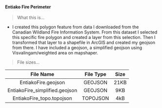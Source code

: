 #### Entiako Fire Perimeter



> What this is...

* I created this polygon feature from data I downloaded from the Canadian Wildland Fire Information System. From this dataset I selected this specific fire polygon and created a layer from this selection. Then I transformed that layer to a shapefile in ArcGIS and created my geojson from there. I have included a geojson, a simplified geojson using Visvalingam/weighted area on mapshaper. 

> File sizes...

|           File Name            | File Type | Size |
| :----------------------------: | :-------: | :--: |
|      EntiakoFire.geojson       |  GEOJSON  | 21KB |
| EntiakoFire_simplified.geojson |  GEOJSON  | 9KB  |
|   EntiakoFire_topo.topojson    | TOPOJSON  | 4kB  |


